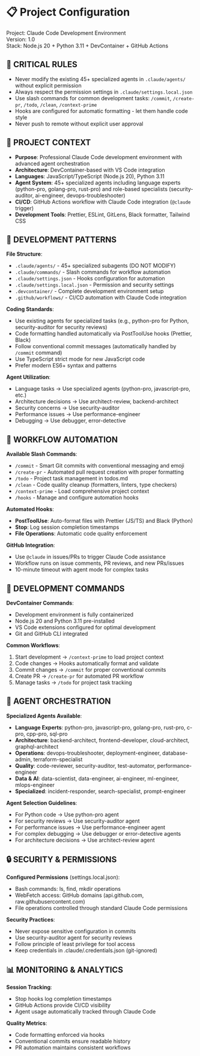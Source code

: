 # 📋 Project Configuration

Project: Claude Code Development Environment  
Version: 1.0  
Stack: Node.js 20 + Python 3.11 + DevContainer + GitHub Actions

## 🚨 CRITICAL RULES

- Never modify the existing 45+ specialized agents in `.claude/agents/` without explicit permission
- Always respect the permission settings in `.claude/settings.local.json`
- Use slash commands for common development tasks: `/commit`, `/create-pr`, `/todo`, `/clean`, `/context-prime`
- Hooks are configured for automatic formatting - let them handle code style
- Never push to remote without explicit user approval

## 🎯 PROJECT CONTEXT

- **Purpose**: Professional Claude Code development environment with advanced agent orchestration
- **Architecture**: DevContainer-based with VS Code integration
- **Languages**: JavaScript/TypeScript (Node.js 20), Python 3.11
- **Agent System**: 45+ specialized agents including language experts (python-pro, golang-pro, rust-pro) and role-based specialists (security-auditor, ai-engineer, devops-troubleshooter)
- **CI/CD**: GitHub Actions workflow with Claude Code integration (`@claude` trigger)
- **Development Tools**: Prettier, ESLint, GitLens, Black formatter, Tailwind CSS

## 🔧 DEVELOPMENT PATTERNS

**File Structure**:

- `.claude/agents/` - 45+ specialized subagents (DO NOT MODIFY)
- `.claude/commands/` - Slash commands for workflow automation
- `.claude/settings.json` - Hooks configuration for automation
- `.claude/settings.local.json` - Permission and security settings
- `.devcontainer/` - Complete development environment setup
- `.github/workflows/` - CI/CD automation with Claude Code integration

**Coding Standards**:

- Use existing agents for specialized tasks (e.g., python-pro for Python, security-auditor for security reviews)
- Code formatting handled automatically via PostToolUse hooks (Prettier, Black)
- Follow conventional commit messages (automatically handled by `/commit` command)
- Use TypeScript strict mode for new JavaScript code
- Prefer modern ES6+ syntax and patterns

**Agent Utilization**:

- Language tasks → Use specialized agents (python-pro, javascript-pro, etc.)
- Architecture decisions → Use architect-review, backend-architect
- Security concerns → Use security-auditor
- Performance issues → Use performance-engineer
- Debugging → Use debugger, error-detective

## 🚀 WORKFLOW AUTOMATION

**Available Slash Commands**:

- `/commit` - Smart Git commits with conventional messaging and emoji
- `/create-pr` - Automated pull request creation with proper formatting
- `/todo` - Project task management in todos.md
- `/clean` - Code quality cleanup (formatters, linters, type checkers)
- `/context-prime` - Load comprehensive project context
- `/hooks` - Manage and configure automation hooks

**Automated Hooks**:

- **PostToolUse**: Auto-format files with Prettier (JS/TS) and Black (Python)
- **Stop**: Log session completion timestamps
- **File Operations**: Automatic code quality enforcement

**GitHub Integration**:

- Use `@claude` in issues/PRs to trigger Claude Code assistance
- Workflow runs on issue comments, PR reviews, and new PRs/issues
- 10-minute timeout with agent mode for complex tasks

## 🔧 DEVELOPMENT COMMANDS

**DevContainer Commands**:

- Development environment is fully containerized
- Node.js 20 and Python 3.11 pre-installed
- VS Code extensions configured for optimal development
- Git and GitHub CLI integrated

**Common Workflows**:

1. Start development → `/context-prime` to load project context
2. Code changes → Hooks automatically format and validate
3. Commit changes → `/commit` for proper conventional commits
4. Create PR → `/create-pr` for automated PR workflow
5. Manage tasks → `/todo` for project task tracking

## 🧠 AGENT ORCHESTRATION

**Specialized Agents Available**:

- **Language Experts**: python-pro, javascript-pro, golang-pro, rust-pro, c-pro, cpp-pro, sql-pro
- **Architecture**: backend-architect, frontend-developer, cloud-architect, graphql-architect
- **Operations**: devops-troubleshooter, deployment-engineer, database-admin, terraform-specialist
- **Quality**: code-reviewer, security-auditor, test-automator, performance-engineer
- **Data & AI**: data-scientist, data-engineer, ai-engineer, ml-engineer, mlops-engineer
- **Specialized**: incident-responder, search-specialist, prompt-engineer

**Agent Selection Guidelines**:

- For Python code → Use python-pro agent
- For security reviews → Use security-auditor agent
- For performance issues → Use performance-engineer agent
- For complex debugging → Use debugger or error-detective agents
- For architecture decisions → Use architect-review agent

## 🔒 SECURITY & PERMISSIONS

**Configured Permissions** (settings.local.json):

- Bash commands: ls, find, mkdir operations
- WebFetch access: GitHub domains (api.github.com, raw.githubusercontent.com)
- File operations controlled through standard Claude Code permissions

**Security Practices**:

- Never expose sensitive configuration in commits
- Use security-auditor agent for security reviews
- Follow principle of least privilege for tool access
- Keep credentials in .claude/.credentials.json (git-ignored)

## 📊 MONITORING & ANALYTICS

**Session Tracking**:

- Stop hooks log completion timestamps
- GitHub Actions provide CI/CD visibility
- Agent usage automatically tracked through Claude Code

**Quality Metrics**:

- Code formatting enforced via hooks
- Conventional commits ensure readable history
- PR automation maintains consistent workflows
